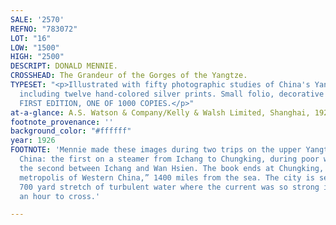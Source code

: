 ```yaml
---
SALE: '2570'
REFNO: "783072"
LOT: "16"
LOW: "1500"
HIGH: "2500"
DESCRIPT: DONALD MENNIE.
CROSSHEAD: The Grandeur of the Gorges of the Yangtze.
TYPESET: "<p>Illustrated with fifty photographic studies of China's Yangtze River,
  including twelve hand-colored silver prints. Small folio, decorative silk binding.
  FIRST EDITION, ONE OF 1000 COPIES.</p>"
at-a-glance: A.S. Watson & Company/Kelly & Walsh Limited, Shanghai, 1926
footnote_provenance: ''
background_color: "#ffffff"
year: 1926
FOOTNOTE: 'Mennie made these images during two trips on the upper Yangtze River in
  China: the first on a steamer from Ichang to Chungking, during poor weather, and
  the second between Ichang and Wan Hsien. The book ends at Chungking, “the great
  metropolis of Western China,” 1400 miles from the sea. The city is seen across the
  700 yard stretch of turbulent water where the current was so strong it could take
  an hour to cross.'

---
```


